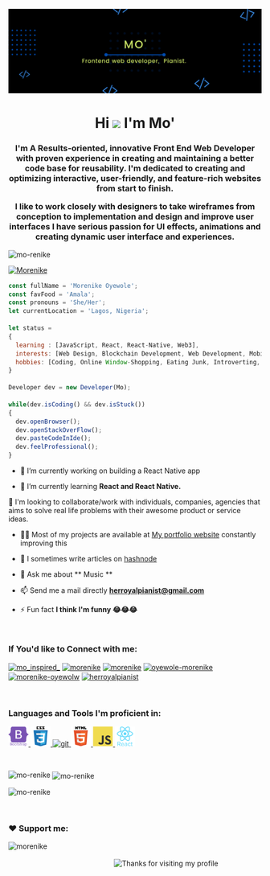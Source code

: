 ![Morenike banner](mo.png)

<h1 align="center">Hi <img src="https://raw.githubusercontent.com/MartinHeinz/MartinHeinz/master/wave.gif" width="30px"> I'm Mo'</h1>
<h3 align="center">I'm A Results-oriented, innovative Front End Web Developer with proven experience in creating and maintaining a better code base for reusability. I'm dedicated to creating and optimizing interactive, user-friendly, and feature-rich websites from start to finish.

I like to work closely with designers to take wireframes from conception to implementation and design and improve user interfaces
I have serious passion for UI effects, animations and creating dynamic user interface and experiences.</h3>

<p align="left"> <img src="https://komarev.com/ghpvc/?username=mo-renike&label=Profile%20views&color=0e75b6&style=flat" alt="mo-renike" /> </p>

<p align="left"> <a href="https://twitter.com/mo_renike_" target="blank"><img src="https://img.shields.io/twitter/follow/mo_renike_?logo=twitter&style=for-the-badge" alt="Morenike" /></a> </p>

``` js
const fullName = 'Morenike Oyewole';
const favFood = 'Amala';
const pronouns = 'She/Her';
let currentLocation = 'Lagos, Nigeria';

let status = 
{ 
  learning : [JavaScript, React, React-Native, Web3],
  interests: [Web Design, Blockchain Development, Web Development, Mobile Development],
  hobbies: [Coding, Online Window-Shopping, Eating Junk, Introverting, Googling(-_-), Playing Piano]
}

Developer dev = new Developer(Mo);

while(dev.isCoding() && dev.isStuck())  
{
  dev.openBrowser();
  dev.openStackOverFlow();
  dev.pasteCodeInIde();
  dev.feelProfessional();
}
```

- 🔭 I’m currently working on building a React Native app

- 🌱 I’m currently learning **React and React Native.** 

👯 I'm looking to collaborate/work with individuals, companies, agencies that aims to solve real life problems with their awesome product or service ideas.

- 👨‍💻 Most of my projects are available at [My portfolio website](https://mo-renike.github.io/portfolio-page/) constantly improving this 

- 📝 I sometimes write articles on [hashnode](https://mo-inspired.hashnode.dev/)

- 💬 Ask me about ** Music **

- 📫 Send me a mail directly **herroyalpianist@gmail.com**

<!-- - 📄 Know about my experiences [my CV](https://mo-renike.github.io/mo-renike-CV/) - in progress -->

- ⚡ Fun fact **I think I'm funny 😂😂😂**
</br>
<h3 align="left">If You'd like to Connect with me:</h3>
<p align="left">
 <a href="https://twitter.com/mo_inspired_" target="blank"><img align="center" src="https://raw.githubusercontent.com/rahuldkjain/github-profile-readme-generator/master/src/images/icons/Social/twitter.svg" alt="mo_inspired_" height="30" width="40" /></a>
<a href="https://codepen.io/morenike" target="blank"><img align="center" src="https://raw.githubusercontent.com/rahuldkjain/github-profile-readme-generator/master/src/images/icons/Social/codepen.svg" alt="morenike" height="30" width="40" /></a>
<a href="https://dev.to/morenike" target="blank"><img align="center" src="https://cdn.jsdelivr.net/npm/simple-icons@3.0.1/icons/dev-dot-to.svg" alt="morenike" height="30" width="40" /></a>
<a href="https://www.linkedin.com/in/morenike-oyewole/" target="blank"><img align="center" src="https://raw.githubusercontent.com/rahuldkjain/github-profile-readme-generator/master/src/images/icons/Social/linked-in-alt.svg" alt="oyewole-morenike" height="30" width="40" /></a>
<a href="https://stackoverflow.com/users/morenike-oyewole" target="blank"><img align="center" src="https://raw.githubusercontent.com/rahuldkjain/github-profile-readme-generator/master/src/images/icons/Social/stack-overflow.svg" alt="morenike-oyewolw" height="30" width="40" /></a>
<a href="https://instagram.com/herroyalpianist" target="blank"><img align="center" src="https://raw.githubusercontent.com/rahuldkjain/github-profile-readme-generator/master/src/images/icons/Social/instagram.svg" alt="herroyalpianist" height="30" width="40" /></a>
</p>
</br>
<h3 align="left">Languages and Tools I'm proficient in:</h3>
<p align="left"> <a href="https://getbootstrap.com" target="_blank"> <img src="https://raw.githubusercontent.com/devicons/devicon/master/icons/bootstrap/bootstrap-plain-wordmark.svg" alt="bootstrap" width="40" height="40"/> </a> <a href="https://www.w3schools.com/css/" target="_blank"> <img src="https://raw.githubusercontent.com/devicons/devicon/master/icons/css3/css3-original-wordmark.svg" alt="css3" width="40" height="40"/> </a> <a href="https://git-scm.com/" target="_blank"> <img src="https://www.vectorlogo.zone/logos/git-scm/git-scm-icon.svg" alt="git" width="40" height="40"/> </a> <a href="https://www.w3.org/html/" target="_blank"> <img src="https://raw.githubusercontent.com/devicons/devicon/master/icons/html5/html5-original-wordmark.svg" alt="html5" width="40" height="40"/> </a> <a href="https://developer.mozilla.org/en-US/docs/Web/JavaScript" target="_blank"> <img src="https://raw.githubusercontent.com/devicons/devicon/master/icons/javascript/javascript-original.svg" alt="javascript" width="40" height="40"/> </a> <a href="https://reactjs.org/" target="_blank"> <img src="https://raw.githubusercontent.com/devicons/devicon/master/icons/react/react-original-wordmark.svg" alt="react" width="40" height="40"/> </a>  </p>

</br>

<p><img align="left" src="https://github-readme-stats.vercel.app/api/top-langs?username=mo-renike&show_icons=true&locale=en&theme=dark" alt="mo-renike" /></p>

<p>&nbsp;<img align="center" src="https://github-readme-stats.vercel.app/api?username=mo-renike&show_icons=true&locale=en&theme=dark" alt="mo-renike" /></p>

<p><img align="center" src="https://github-readme-streak-stats.herokuapp.com/?user=mo-renike&theme=dark" alt="mo-renike" /></p>
</br>
<h3 align="left">❤ Support me:</h3>
<p><a href="https://www.buymeacoffee.com/morenike"> <img align="left" src="https://cdn.buymeacoffee.com/buttons/v2/default-yellow.png" height="50" width="210" alt="morenike" /></a></p><br><br>

<img height="120" alt="Thanks for visiting my profile" width="100%" src="https://github.com/dibyendu415/dibyendu415/blob/master/marquee.svg" />
